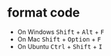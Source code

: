 # format code

 - On Windows <kbd>Shift</kbd> + <kbd>Alt</kbd> + <kbd>F</kbd>
 - On Mac <kbd>Shift</kbd> + <kbd>Option</kbd> + <kbd>F</kbd>
 - On Ubuntu <kbd>Ctrl</kbd> + <kbd>Shift</kbd> + <kbd>I</kbd>
